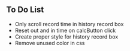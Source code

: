 ## To Do List

-   Only scroll record time in history record box
-   Reset out and in time on calcButton click
-   Create proper style for history record box
-   Remove unused color in css
